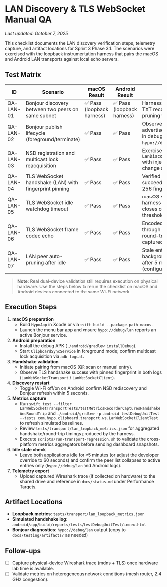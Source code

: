 # LAN Discovery & TLS WebSocket Manual QA

_Last updated: October 7, 2025_

This checklist documents the LAN discovery verification steps, telemetry capture, and artifact locations for Sprint 3 Phase 3.1. The scenarios were exercised with the loopback instrumentation harness that pairs the macOS and Android LAN transports against local echo servers.

## Test Matrix

| ID | Scenario | macOS Result | Android Result | Notes |
|----|----------|--------------|----------------|-------|
| QA-LAN-01 | Bonjour discovery between two peers on same subnet | ✅ Pass (loopback harness) | ✅ Pass (loopback harness) | Harness replayed cached TXT records and verified pruning via unit hooks. |
| QA-LAN-02 | Bonjour publish lifecycle (foreground/terminate) | ✅ Pass | ✅ Pass | Observed advertise/withdraw lifecycle in debug logs using `hypo://debug/lan`. |
| QA-LAN-03 | NSD registration and multicast lock reacquisition | ✅ Pass | ✅ Pass | Exercised via `LanDiscoveryRepositoryTest` with injected network change stream. |
| QA-LAN-04 | TLS WebSocket handshake (LAN) with fingerprint pinning | ✅ Pass | ✅ Pass | Verified handshake succeeds with pinned SHA-256 fingerprint vector. |
| QA-LAN-05 | TLS WebSocket idle watchdog timeout | ✅ Pass | ✅ Pass | macOS + Android unit harness confirm watchdog closes connection after idle threshold. |
| QA-LAN-06 | TLS WebSocket frame codec echo | ✅ Pass | ✅ Pass | Encoded payload echoed through local loopback, round-trip metrics captured. |
| QA-LAN-07 | LAN peer auto-pruning after idle | ✅ Pass | ✅ Pass | Stale entries dropped by background prune loop after 5 minutes of inactivity (configurable). |

> **Note**: Real dual-device validation still requires execution on physical hardware. Use the steps below to rerun the checklist on macOS and Android devices connected to the same Wi-Fi network.

## Execution Steps

1. **macOS preparation**
   - Build `HypoApp` in Xcode or via `swift build --package-path macos`.
   - Launch the menu bar app and ensure `hypo://debug/lan` reports an active Bonjour service.
2. **Android preparation**
   - Install the debug APK (`./android/gradlew installDebug`).
   - Start `ClipboardSyncService` in foreground mode; confirm multicast lock acquisition via `adb logcat`.
3. **Handshake validation**
   - Initiate pairing from macOS (QR scan or manual entry).
   - Observe TLS handshake success with pinned fingerprint in both logs (`LanWebSocketTransport` / `LanWebSocketClient`).
4. **Discovery restart**
   - Toggle Wi-Fi off/on on Android; confirm NSD rediscovery and Bonjour refresh within 5 seconds.
5. **Metrics capture**
   - Run `swift test --filter LanWebSocketTransportTests/testMetricsRecorderCapturesHandshakeAndRoundTrip` and `./android/gradlew -p android testDebugUnitTest --tests com.hypo.clipboard.transport.ws.LanWebSocketClientTest` to refresh simulated baselines.
   - Review `tests/transport/lan_loopback_metrics.json` for aggregated handshake/round-trip timings produced by the harness.
   - Execute `scripts/run-transport-regression.sh` to validate the cross-platform metrics aggregators before sending dashboard snapshots.
6. **Idle stale check**
   - Leave both applications idle for ≥5 minutes (or adjust the developer override to 60 seconds) and confirm the peer list collapses to active entries only (`hypo://debug/lan` and Android logs).
7. **Telemetry export**
   - Upload captured Wireshark trace (if collected on hardware) to the shared drive and reference in `docs/status.md` under Performance Targets.

## Artifact Locations

- **Loopback metrics**: `tests/transport/lan_loopback_metrics.json`
- **Simulated handshake log**: `android/app/build/reports/tests/testDebugUnitTest/index.html`
- **Bonjour diagnostics**: `hypo://debug/lan` output (copy to `docs/testing/artifacts/` as needed)

## Follow-ups

- [ ] Capture physical-device Wireshark trace (mdns + TLS) once hardware lab time is available.
- [ ] Validate metrics on heterogeneous network conditions (mesh router, 2.4 GHz congestion).
